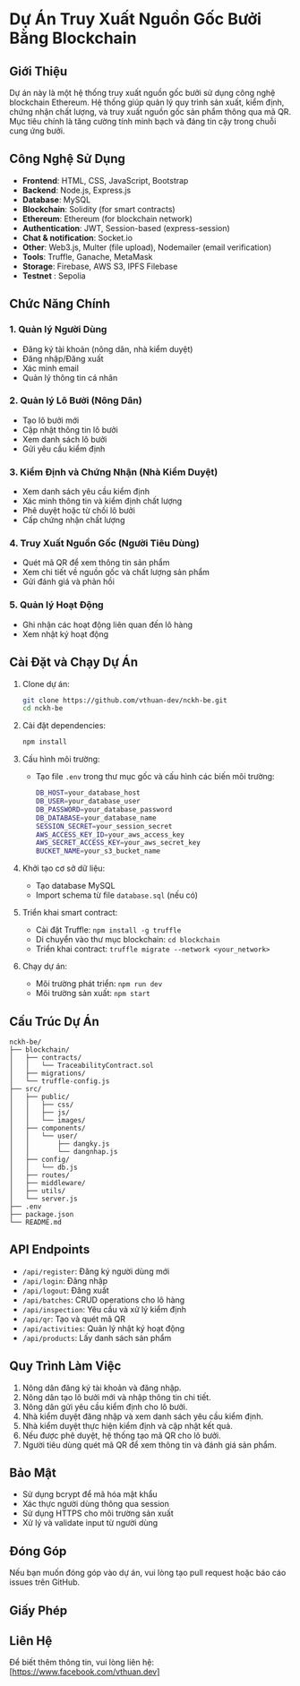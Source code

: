 # Dự Án Truy Xuất Nguồn Gốc Bưởi Bằng Blockchain

## Giới Thiệu

Dự án này là một hệ thống truy xuất nguồn gốc bưởi sử dụng công nghệ blockchain Ethereum. Hệ thống giúp quản lý quy trình sản xuất, kiểm định, chứng nhận chất lượng, và truy xuất nguồn gốc sản phẩm thông qua mã QR. Mục tiêu chính là tăng cường tính minh bạch và đáng tin cậy trong chuỗi cung ứng bưởi.

## Công Nghệ Sử Dụng

- **Frontend**: HTML, CSS, JavaScript, Bootstrap
- **Backend**: Node.js, Express.js
- **Database**: MySQL
- **Blockchain**: Solidity (for smart contracts)
- **Ethereum**: Ethereum (for blockchain network)
- **Authentication**: JWT, Session-based (express-session)
- **Chat & notification**: Socket.io
- **Other**: Web3.js, Multer (file upload), Nodemailer (email verification)
- **Tools**: Truffle, Ganache, MetaMask
- **Storage**: Firebase, AWS S3, IPFS Filebase
- **Testnet** : Sepolia

## Chức Năng Chính

### 1. Quản lý Người Dùng
- Đăng ký tài khoản (nông dân, nhà kiểm duyệt)
- Đăng nhập/Đăng xuất
- Xác minh email
- Quản lý thông tin cá nhân

### 2. Quản lý Lô Bưởi (Nông Dân)
- Tạo lô bưởi mới
- Cập nhật thông tin lô bưởi
- Xem danh sách lô bưởi
- Gửi yêu cầu kiểm định

### 3. Kiểm Định và Chứng Nhận (Nhà Kiểm Duyệt)
- Xem danh sách yêu cầu kiểm định
- Xác minh thông tin và kiểm định chất lượng
- Phê duyệt hoặc từ chối lô bưởi
- Cấp chứng nhận chất lượng

### 4. Truy Xuất Nguồn Gốc (Người Tiêu Dùng)
- Quét mã QR để xem thông tin sản phẩm
- Xem chi tiết về nguồn gốc và chất lượng sản phẩm
- Gửi đánh giá và phản hồi

### 5. Quản lý Hoạt Động
- Ghi nhận các hoạt động liên quan đến lô hàng
- Xem nhật ký hoạt động

## Cài Đặt và Chạy Dự Án

1. Clone dự án:
   ```sh
   git clone https://github.com/vthuan-dev/nckh-be.git
   cd nckh-be
   ```

2. Cài đặt dependencies:
   ```sh
   npm install
   ```

3. Cấu hình môi trường:
   - Tạo file `.env` trong thư mục gốc và cấu hình các biến môi trường:
     ```sh
     DB_HOST=your_database_host
     DB_USER=your_database_user
     DB_PASSWORD=your_database_password
     DB_DATABASE=your_database_name
     SESSION_SECRET=your_session_secret
     AWS_ACCESS_KEY_ID=your_aws_access_key
     AWS_SECRET_ACCESS_KEY=your_aws_secret_key
     BUCKET_NAME=your_s3_bucket_name
     ```

4. Khởi tạo cơ sở dữ liệu:
   - Tạo database MySQL
   - Import schema từ file `database.sql` (nếu có)

5. Triển khai smart contract:
   - Cài đặt Truffle: `npm install -g truffle`
   - Di chuyển vào thư mục blockchain: `cd blockchain`
   - Triển khai contract: `truffle migrate --network <your_network>`

6. Chạy dự án:
   - Môi trường phát triển: `npm run dev`
   - Môi trường sản xuất: `npm start`

## Cấu Trúc Dự Án

```
nckh-be/
├── blockchain/
│   ├── contracts/
│   │   └── TraceabilityContract.sol
│   ├── migrations/
│   └── truffle-config.js
├── src/
│   ├── public/
│   │   ├── css/
│   │   ├── js/
│   │   └── images/
│   ├── components/
│   │   └── user/
│   │       ├── dangky.js
│   │       └── dangnhap.js
│   ├── config/
│   │   └── db.js
│   ├── routes/
│   ├── middleware/
│   ├── utils/
│   └── server.js
├── .env
├── package.json
└── README.md
```

## API Endpoints

- `/api/register`: Đăng ký người dùng mới
- `/api/login`: Đăng nhập
- `/api/logout`: Đăng xuất
- `/api/batches`: CRUD operations cho lô hàng
- `/api/inspection`: Yêu cầu và xử lý kiểm định
- `/api/qr`: Tạo và quét mã QR
- `/api/activities`: Quản lý nhật ký hoạt động
- `/api/products`: Lấy danh sách sản phẩm

## Quy Trình Làm Việc

1. Nông dân đăng ký tài khoản và đăng nhập.
2. Nông dân tạo lô bưởi mới và nhập thông tin chi tiết.
3. Nông dân gửi yêu cầu kiểm định cho lô bưởi.
4. Nhà kiểm duyệt đăng nhập và xem danh sách yêu cầu kiểm định.
5. Nhà kiểm duyệt thực hiện kiểm định và cập nhật kết quả.
6. Nếu được phê duyệt, hệ thống tạo mã QR cho lô bưởi.
7. Người tiêu dùng quét mã QR để xem thông tin và đánh giá sản phẩm.

## Bảo Mật

- Sử dụng bcrypt để mã hóa mật khẩu
- Xác thực người dùng thông qua session
- Sử dụng HTTPS cho môi trường sản xuất
- Xử lý và validate input từ người dùng

## Đóng Góp

Nếu bạn muốn đóng góp vào dự án, vui lòng tạo pull request hoặc báo cáo issues trên GitHub.

## Giấy Phép



## Liên Hệ

Để biết thêm thông tin, vui lòng liên hệ: [https://www.facebook.com/vthuan.dev]
